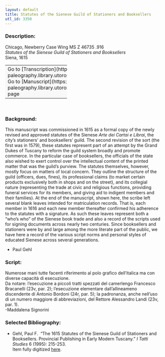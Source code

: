 ```yaml
---
layout: default
title: Statutes of the Sienese Guild of Stationers and Booksellers
utl_id: 3350
---
```


### Description:

Chicago, Newberry Case Wing MS Z 46735 .916<br>
_Statutes of the Sienese Guild of Stationers and Booksellers_<br>
Siena, 1615

<table border="0.5" cellpadding="1" cellspacing="1" style="width: 200px; background-color:#F8F8F8;"><tbody><tr><td>Go to [Transcription](https://italian-paleography.library.utoronto.ca/content/transcript_IP_055)<br>
Go to [Manuscript](https://italian-paleography.library.utoronto.ca/islandora/object/italianpaleography%3AIP_055) page</td></tr></tbody></table> 

### Background:

This manuscript was commissioned in 1615 as a formal copy of the newly revised and approved statutes of the Sienese _Arte dei Cartai e Librai_, the city’s stationers’ and booksellers’ guild. The second revision of the sort (the first was in 1579), these statutes represent part of an attempt by the Grand Dukes of Tuscany to reform the guild system broadly and promote commerce. In the particular case of booksellers, the officials of the state also wished to exert control over the intellectual content of the printed matter that was the guild’s purview. The statutes themselves, however, mostly focus on matters of local concern. They outline the structure of the guild (officers, dues, fines), its professional claims (to market certain products exclusively both in shops and on the street), and its collegial nature (representing the trade at civic and religious functions, providing funeral services for its members, and giving aid to indigent members and their families). At the end of the manuscript, shown here, the scribe left several blank leaves intended for matriculation records. That is, each member in 1616 and each new member thereafter confirmed his adherence to the statutes with a signature. As such these leaves represent both a “who’s who” of the Sienese book trade and also a record of the scripts used for signing documents across nearly two centuries. Since booksellers and stationers were by and large among the more literate part of the public, we have here a record of the various script norms and personal styles of educated Sienese across several generations.

- Paul Gehl

### Script:

Numerose mani tutte facenti riferimento al polo grafico dell’italica ma con diverse capacità di esecuzione.<br>
Da notare: l’esecuzione a piccoli tratti spezzati del camerlengo Francesco Bracanelli (23v, par. 2); l’esecuzione elementare dall’allineameno discendente di Antonio Bordoni (24r, par. 5); la padronanza, anche nell’uso di un numero maggiore di abbreviazioni, del Rettore Alessandro Landi (23v, par. 1).<br>
-Maddalena Signorini

### Selected Bibliography:

- Gehl, Paul F.  “The 1615 Statutes of the Sienese Guild of Stationers and Booksellers. Provincial Publishing in Early Modern Tuscany.” _I Tatti Studies_ 6 (1995): 215-253.<br>
Item fully digitized [here](http://digcoll.newberry.org/#/item/ia-wing_ms_z46735_916).

